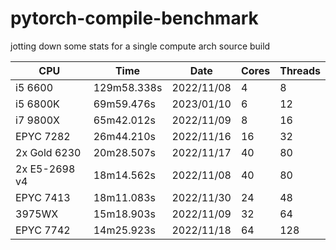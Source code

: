 # pytorch-compile-benchmark
jotting down some stats for a single compute arch source build

|CPU           |Time         |Date        |Cores  |Threads  |
|--------------|-------------|------------|-------|---------|
|i5 6600       |129m58.338s  |2022/11/08  |4      |8        |
|i5 6800K      |69m59.476s   |2023/01/10  |6      |12       |
|i7 9800X      |65m42.012s   |2022/11/09  |8      |16       |
|EPYC 7282     |26m44.210s   |2022/11/16  |16     |32       |
|2x Gold 6230  |20m28.507s   |2022/11/17  |40     |80       |
|2x E5-2698 v4 |18m14.562s   |2022/11/08  |40     |80       |
|EPYC 7413     |18m11.083s   |2022/11/30  |24     |48       |
|3975WX        |15m18.903s   |2022/11/09  |32     |64       |
|EPYC 7742     |14m25.923s   |2022/11/18  |64     |128      |
